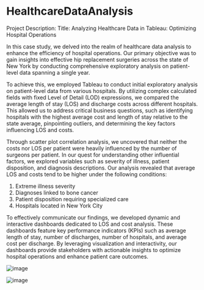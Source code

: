 # HealthcareDataAnalysis

Project Description:
Title: Analyzing Healthcare Data in Tableau: Optimizing Hospital Operations

In this case study, we delved into the realm of healthcare data analysis to enhance the efficiency of hospital operations. Our primary objective was to gain insights into effective hip replacement surgeries across the state of New York by conducting comprehensive exploratory analysis on patient-level data spanning a single year.

To achieve this, we employed Tableau to conduct initial exploratory analysis on patient-level data from various hospitals. By utilizing complex calculated fields with fixed Level of Detail (LOD) expressions, we compared the average length of stay (LOS) and discharge costs across different hospitals. This allowed us to address critical business questions, such as identifying hospitals with the highest average cost and length of stay relative to the state average, pinpointing outliers, and determining the key factors influencing LOS and costs.

Through scatter plot correlation analysis, we uncovered that neither the costs nor LOS per patient were heavily influenced by the number of surgeons per patient. In our quest for understanding other influential factors, we explored variables such as severity of illness, patient disposition, and diagnosis descriptions. Our analysis revealed that average LOS and costs tend to be higher under the following conditions:

1) Extreme illness severity
2) Diagnoses linked to bone cancer
3) Patient disposition requiring specialized care
4) Hospitals located in New York City
   
To effectively communicate our findings, we developed dynamic and interactive dashboards dedicated to LOS and cost analysis. These dashboards feature key performance indicators (KPIs) such as average length of stay, number of discharges, number of hospitals, and average cost per discharge. By leveraging visualization and interactivity, our dashboards provide stakeholders with actionable insights to optimize hospital operations and enhance patient care outcomes.

![image](https://github.com/Twinkle-Rakesh-Jain/HealthcareDataAnalysis/assets/159181933/1967e688-80c4-43ca-8ee3-946c2b19d764)



![image](https://github.com/Twinkle-Rakesh-Jain/HealthcareDataAnalysis/assets/159181933/771335d8-18b4-4dd2-9d55-d6bf79969dd5)




